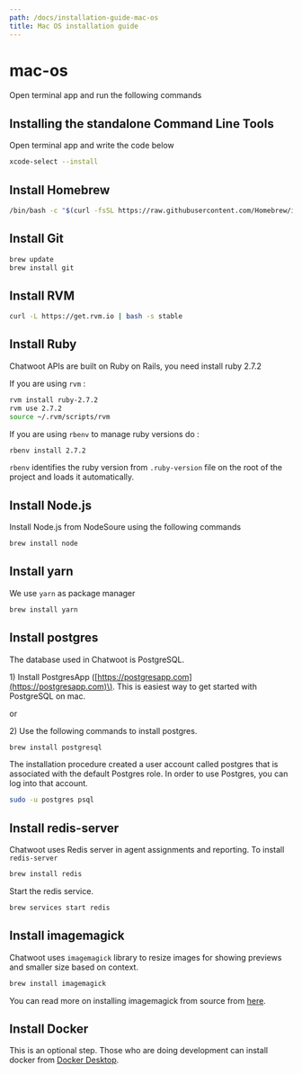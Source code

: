 ```yaml
---
path: /docs/installation-guide-mac-os
title: Mac OS installation guide
---
```


# mac-os

Open terminal app and run the following commands

## Installing the standalone Command Line Tools

Open terminal app and write the code below

```bash
xcode-select --install
```

## Install Homebrew

```bash
/bin/bash -c "$(curl -fsSL https://raw.githubusercontent.com/Homebrew/install/master/install.sh)"
```

## Install Git

```bash
brew update
brew install git
```

## Install RVM

```bash
curl -L https://get.rvm.io | bash -s stable
```

## Install Ruby

Chatwoot APIs are built on Ruby on Rails, you need install ruby 2.7.2

If you are using `rvm` :

```bash
rvm install ruby-2.7.2
rvm use 2.7.2
source ~/.rvm/scripts/rvm
```

If you are using `rbenv` to manage ruby versions do :

```bash
rbenv install 2.7.2
```

`rbenv` identifies the ruby version from `.ruby-version` file on the root of the project and loads it automatically.

## Install Node.js

Install Node.js from NodeSoure using the following commands

```bash
brew install node
```

## Install yarn

We use `yarn` as package manager

```bash
brew install yarn
```

## Install postgres

The database used in Chatwoot is PostgreSQL.

1\) Install PostgresApp \([https://postgresapp.com](https://postgresapp.com)\). This is easiest way to get started with PostgreSQL on mac.

or

2\) Use the following commands to install postgres.

```bash
brew install postgresql
```

The installation procedure created a user account called postgres that is associated with the default Postgres role. In order to use Postgres, you can log into that account.

```bash
sudo -u postgres psql
```

## Install redis-server

Chatwoot uses Redis server in agent assignments and reporting. To install `redis-server`

```bash
brew install redis
```

Start the redis service.

```bash
brew services start redis
```

## Install imagemagick

Chatwoot uses `imagemagick` library to resize images for showing previews and smaller size based on context.

```bash
brew install imagemagick
```

You can read more on installing imagemagick from source from [here](https://imagemagick.org/script/download.php).

## Install Docker

This is an optional step. Those who are doing development can install docker from [Docker Desktop](https://www.docker.com/products/docker-desktop).

